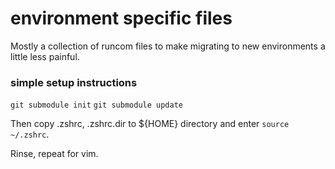 # environment specific files

Mostly a collection of runcom files to make migrating to new environments a little less painful.

### simple setup instructions

`git submodule init`
`git submodule update`

Then copy .zshrc, .zshrc.dir to ${HOME} directory and enter `source ~/.zshrc`.

Rinse, repeat for vim.

